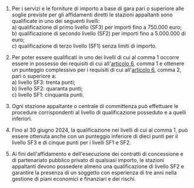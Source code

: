1. Per i servizi e le forniture di importo a base di gara pari o superiore alle soglie previste per gli affidamenti diretti le stazioni appaltanti sono qualificate in uno dei seguenti livelli:<br>a) qualificazione di primo livello (SF3) per importi fino a 750.000 euro;<br>b) qualificazione di secondo livello (SF2) per importi fino a 5.000.000 di euro;<br>c) qualificazione di terzo livello (SF1) senza limiti di importo.

2. Per poter essere qualificati in uno dei livelli di cui al comma 1 occorre essere in possesso dei requisiti di cui all'[articolo 6](/index.html?article=allegato-2.4-articolo-6&version=1), comma 1 e ottenere un punteggio complessivo per i requisiti di cui all'[articolo 6](/index.html?article=allegato-2.4-articolo-6&version=1), comma 2, pari o superiore a:<br>a) livello SF3: trenta punti;<br>b) livello SF2: quaranta punti;<br>c) livello SF1: cinquanta punti.

3. Ogni stazione appaltante o centrale di committenza può effettuare le procedure corrispondenti al livello di qualificazione posseduto e a quelli inferiori.

4. Fino al 30 giugno 2024, la qualificazione nei livelli di cui al comma 1, può essere ottenuta anche con un punteggio inferiore di dieci punti per il livello SF3 e di cinque punti per i livelli SF1 e SF2.

5. Ai fini dell'affidamento e dell'esecuzione dei contratti di concessione e di partenariato pubblico privato di qualsiasi importo, le stazioni appaltanti devono possedere almeno una qualificazione di livello SF2 e garantire la presenza di un soggetto con esperienza di tre anni nella gestione di piani economici e finanziari e dei rischi.
